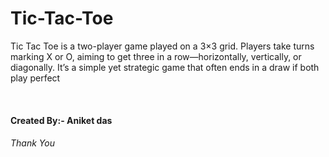 # Tic-Tac-Toe
<p>Tic Tac Toe is a two-player game played on a 3×3 grid. Players take turns marking X or O, aiming to get three in a row—horizontally, vertically, or diagonally. It’s a simple yet strategic game that often ends in a draw if both play perfect</p><br>
<h4>Created By:- Aniket das</h4>
<h6>Thank You</h6>
